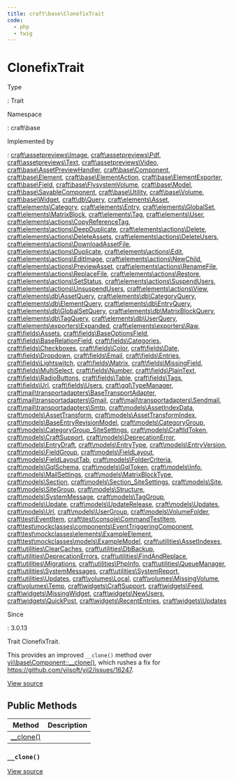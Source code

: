 ```yaml
---
title: craft\base\ClonefixTrait
code:
  - php
  - twig
---
```


# ClonefixTrait

Type

:   Trait

Namespace

:   craft\base

Implemented by

:   [craft\assetpreviews\Image](craft-assetpreviews-image.md), [craft\assetpreviews\Pdf](craft-assetpreviews-pdf.md), [craft\assetpreviews\Text](craft-assetpreviews-text.md), [craft\assetpreviews\Video](craft-assetpreviews-video.md), [craft\base\AssetPreviewHandler](craft-base-assetpreviewhandler.md), [craft\base\Component](craft-base-component.md), [craft\base\Element](craft-base-element.md), [craft\base\ElementAction](craft-base-elementaction.md), [craft\base\ElementExporter](craft-base-elementexporter.md), [craft\base\Field](craft-base-field.md), [craft\base\FlysystemVolume](craft-base-flysystemvolume.md), [craft\base\Model](craft-base-model.md), [craft\base\SavableComponent](craft-base-savablecomponent.md), [craft\base\Utility](craft-base-utility.md), [craft\base\Volume](craft-base-volume.md), [craft\base\Widget](craft-base-widget.md), [craft\db\Query](craft-db-query.md), [craft\elements\Asset](craft-elements-asset.md), [craft\elements\Category](craft-elements-category.md), [craft\elements\Entry](craft-elements-entry.md), [craft\elements\GlobalSet](craft-elements-globalset.md), [craft\elements\MatrixBlock](craft-elements-matrixblock.md), [craft\elements\Tag](craft-elements-tag.md), [craft\elements\User](craft-elements-user.md), [craft\elements\actions\CopyReferenceTag](craft-elements-actions-copyreferencetag.md), [craft\elements\actions\DeepDuplicate](craft-elements-actions-deepduplicate.md), [craft\elements\actions\Delete](craft-elements-actions-delete.md), [craft\elements\actions\DeleteAssets](craft-elements-actions-deleteassets.md), [craft\elements\actions\DeleteUsers](craft-elements-actions-deleteusers.md), [craft\elements\actions\DownloadAssetFile](craft-elements-actions-downloadassetfile.md), [craft\elements\actions\Duplicate](craft-elements-actions-duplicate.md), [craft\elements\actions\Edit](craft-elements-actions-edit.md), [craft\elements\actions\EditImage](craft-elements-actions-editimage.md), [craft\elements\actions\NewChild](craft-elements-actions-newchild.md), [craft\elements\actions\PreviewAsset](craft-elements-actions-previewasset.md), [craft\elements\actions\RenameFile](craft-elements-actions-renamefile.md), [craft\elements\actions\ReplaceFile](craft-elements-actions-replacefile.md), [craft\elements\actions\Restore](craft-elements-actions-restore.md), [craft\elements\actions\SetStatus](craft-elements-actions-setstatus.md), [craft\elements\actions\SuspendUsers](craft-elements-actions-suspendusers.md), [craft\elements\actions\UnsuspendUsers](craft-elements-actions-unsuspendusers.md), [craft\elements\actions\View](craft-elements-actions-view.md), [craft\elements\db\AssetQuery](craft-elements-db-assetquery.md), [craft\elements\db\CategoryQuery](craft-elements-db-categoryquery.md), [craft\elements\db\ElementQuery](craft-elements-db-elementquery.md), [craft\elements\db\EntryQuery](craft-elements-db-entryquery.md), [craft\elements\db\GlobalSetQuery](craft-elements-db-globalsetquery.md), [craft\elements\db\MatrixBlockQuery](craft-elements-db-matrixblockquery.md), [craft\elements\db\TagQuery](craft-elements-db-tagquery.md), [craft\elements\db\UserQuery](craft-elements-db-userquery.md), [craft\elements\exporters\Expanded](craft-elements-exporters-expanded.md), [craft\elements\exporters\Raw](craft-elements-exporters-raw.md), [craft\fields\Assets](craft-fields-assets.md), [craft\fields\BaseOptionsField](craft-fields-baseoptionsfield.md), [craft\fields\BaseRelationField](craft-fields-baserelationfield.md), [craft\fields\Categories](craft-fields-categories.md), [craft\fields\Checkboxes](craft-fields-checkboxes.md), [craft\fields\Color](craft-fields-color.md), [craft\fields\Date](craft-fields-date.md), [craft\fields\Dropdown](craft-fields-dropdown.md), [craft\fields\Email](craft-fields-email.md), [craft\fields\Entries](craft-fields-entries.md), [craft\fields\Lightswitch](craft-fields-lightswitch.md), [craft\fields\Matrix](craft-fields-matrix.md), [craft\fields\MissingField](craft-fields-missingfield.md), [craft\fields\MultiSelect](craft-fields-multiselect.md), [craft\fields\Number](craft-fields-number.md), [craft\fields\PlainText](craft-fields-plaintext.md), [craft\fields\RadioButtons](craft-fields-radiobuttons.md), [craft\fields\Table](craft-fields-table.md), [craft\fields\Tags](craft-fields-tags.md), [craft\fields\Url](craft-fields-url.md), [craft\fields\Users](craft-fields-users.md), [craft\gql\TypeManager](craft-gql-typemanager.md), [craft\mail\transportadapters\BaseTransportAdapter](craft-mail-transportadapters-basetransportadapter.md), [craft\mail\transportadapters\Gmail](craft-mail-transportadapters-gmail.md), [craft\mail\transportadapters\Sendmail](craft-mail-transportadapters-sendmail.md), [craft\mail\transportadapters\Smtp](craft-mail-transportadapters-smtp.md), [craft\models\AssetIndexData](craft-models-assetindexdata.md), [craft\models\AssetTransform](craft-models-assettransform.md), [craft\models\AssetTransformIndex](craft-models-assettransformindex.md), [craft\models\BaseEntryRevisionModel](craft-models-baseentryrevisionmodel.md), [craft\models\CategoryGroup](craft-models-categorygroup.md), [craft\models\CategoryGroup_SiteSettings](craft-models-categorygroup_sitesettings.md), [craft\models\CraftIdToken](craft-models-craftidtoken.md), [craft\models\CraftSupport](craft-models-craftsupport.md), [craft\models\DeprecationError](craft-models-deprecationerror.md), [craft\models\EntryDraft](craft-models-entrydraft.md), [craft\models\EntryType](craft-models-entrytype.md), [craft\models\EntryVersion](craft-models-entryversion.md), [craft\models\FieldGroup](craft-models-fieldgroup.md), [craft\models\FieldLayout](craft-models-fieldlayout.md), [craft\models\FieldLayoutTab](craft-models-fieldlayouttab.md), [craft\models\FolderCriteria](craft-models-foldercriteria.md), [craft\models\GqlSchema](craft-models-gqlschema.md), [craft\models\GqlToken](craft-models-gqltoken.md), [craft\models\Info](craft-models-info.md), [craft\models\MailSettings](craft-models-mailsettings.md), [craft\models\MatrixBlockType](craft-models-matrixblocktype.md), [craft\models\Section](craft-models-section.md), [craft\models\Section_SiteSettings](craft-models-section_sitesettings.md), [craft\models\Site](craft-models-site.md), [craft\models\SiteGroup](craft-models-sitegroup.md), [craft\models\Structure](craft-models-structure.md), [craft\models\SystemMessage](craft-models-systemmessage.md), [craft\models\TagGroup](craft-models-taggroup.md), [craft\models\Update](craft-models-update.md), [craft\models\UpdateRelease](craft-models-updaterelease.md), [craft\models\Updates](craft-models-updates.md), [craft\models\Url](craft-models-url.md), [craft\models\UserGroup](craft-models-usergroup.md), [craft\models\VolumeFolder](craft-models-volumefolder.md), [craft\test\EventItem](craft-test-eventitem.md), [craft\test\console\CommandTestItem](craft-test-console-commandtestitem.md), [craft\test\mockclasses\components\EventTriggeringComponent](craft-test-mockclasses-components-eventtriggeringcomponent.md), [craft\test\mockclasses\elements\ExampleElement](craft-test-mockclasses-elements-exampleelement.md), [craft\test\mockclasses\models\ExampleModel](craft-test-mockclasses-models-examplemodel.md), [craft\utilities\AssetIndexes](craft-utilities-assetindexes.md), [craft\utilities\ClearCaches](craft-utilities-clearcaches.md), [craft\utilities\DbBackup](craft-utilities-dbbackup.md), [craft\utilities\DeprecationErrors](craft-utilities-deprecationerrors.md), [craft\utilities\FindAndReplace](craft-utilities-findandreplace.md), [craft\utilities\Migrations](craft-utilities-migrations.md), [craft\utilities\PhpInfo](craft-utilities-phpinfo.md), [craft\utilities\QueueManager](craft-utilities-queuemanager.md), [craft\utilities\SystemMessages](craft-utilities-systemmessages.md), [craft\utilities\SystemReport](craft-utilities-systemreport.md), [craft\utilities\Updates](craft-utilities-updates.md), [craft\volumes\Local](craft-volumes-local.md), [craft\volumes\MissingVolume](craft-volumes-missingvolume.md), [craft\volumes\Temp](craft-volumes-temp.md), [craft\widgets\CraftSupport](craft-widgets-craftsupport.md), [craft\widgets\Feed](craft-widgets-feed.md), [craft\widgets\MissingWidget](craft-widgets-missingwidget.md), [craft\widgets\NewUsers](craft-widgets-newusers.md), [craft\widgets\QuickPost](craft-widgets-quickpost.md), [craft\widgets\RecentEntries](craft-widgets-recententries.md), [craft\widgets\Updates](craft-widgets-updates.md)

Since

:   3.0.13



Trait ClonefixTrait.

This provides an improved `__clone()` method over [yii\base\Component::__clone()](https://www.yiiframework.com/doc/api/2.0/yii-base-component#__clone()-detail),
which rushes a fix for https://github.com/yiisoft/yii2/issues/16247.



[View source](https://github.com/craftcms/cms/blob/master/src/base/ClonefixTrait.php)






## Public Methods

| Method                                                | Description
| ----------------------------------------------------- | -----------
| [__clone()](craft-base-clonefixtrait.md#method-clone) |

### `__clone()`










[View source](https://github.com/craftcms/cms/blob/master/src/base/ClonefixTrait.php#L23-L32)












